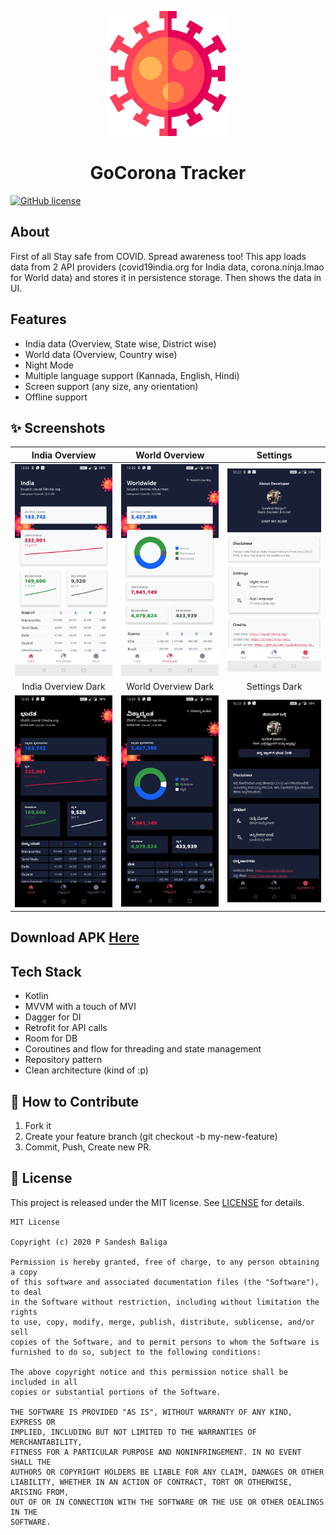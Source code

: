 <p align="center">
    <a>
    <img src="app/src/main/res/drawable/covid2.webp" width="200" height="200"/>
    </a>
    <h1 align="center">GoCorona Tracker</h1>
</p>

[![GitHub license](https://img.shields.io/badge/License-MIT-blue.svg)](LICENSE)

## About
First of all Stay safe from COVID. Spread awareness too!
This app loads data from 2 API providers (covid19india.org for India data, corona.ninja.lmao for World data) and stores it in persistence storage. Then shows the data in UI.

## Features
- India data (Overview, State wise, District wise)
- World data (Overview, Country wise)
- Night Mode
- Multiple language support (Kannada, English, Hindi)
- Screen support (any size, any orientation)
- Offline support

## ✨ Screenshots
| India Overview | World Overview | Settings |
|:-:|:-:|:-:|
| ![Fist](media/screen_1.jpg?raw=true) | ![3](media/screen_2.jpg?raw=true) | ![3](media/screen_3.jpg?raw=true) |
| India Overview Dark | World Overview Dark |  Settings Dark |
| ![4](media/screen_dark_1.jpg?raw=true) | ![5](media/screen_dark_2.jpg?raw=true) | ![6](media/screen_dark_3.jpg?raw=true) |

## Download APK [Here](https://github.com/skymansandy/goCoronaAndroidApp/blob/master/media/GoCorona.apk?raw=true)

## Tech Stack
- Kotlin
- MVVM with a touch of MVI
- Dagger for DI
- Retrofit for API calls
- Room for DB
- Coroutines and flow for threading and state management
- Repository pattern
- Clean architecture (kind of :p)

## 🤝 How to Contribute
1.  Fork it
2.  Create your feature branch (git checkout -b my-new-feature)
3.  Commit, Push, Create new PR.

## 📝 License
This project is released under the MIT license.
See [LICENSE](./LICENSE) for details.

```
MIT License

Copyright (c) 2020 P Sandesh Baliga

Permission is hereby granted, free of charge, to any person obtaining a copy
of this software and associated documentation files (the "Software"), to deal
in the Software without restriction, including without limitation the rights
to use, copy, modify, merge, publish, distribute, sublicense, and/or sell
copies of the Software, and to permit persons to whom the Software is
furnished to do so, subject to the following conditions:

The above copyright notice and this permission notice shall be included in all
copies or substantial portions of the Software.

THE SOFTWARE IS PROVIDED "AS IS", WITHOUT WARRANTY OF ANY KIND, EXPRESS OR
IMPLIED, INCLUDING BUT NOT LIMITED TO THE WARRANTIES OF MERCHANTABILITY,
FITNESS FOR A PARTICULAR PURPOSE AND NONINFRINGEMENT. IN NO EVENT SHALL THE
AUTHORS OR COPYRIGHT HOLDERS BE LIABLE FOR ANY CLAIM, DAMAGES OR OTHER
LIABILITY, WHETHER IN AN ACTION OF CONTRACT, TORT OR OTHERWISE, ARISING FROM,
OUT OF OR IN CONNECTION WITH THE SOFTWARE OR THE USE OR OTHER DEALINGS IN THE
SOFTWARE.
```
